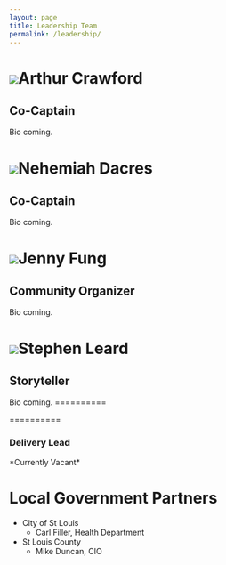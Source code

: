 ```yaml
---
layout: page
title: Leadership Team
permalink: /leadership/
---
```


<img class="profile placeholder" src="https://avatars0.githubusercontent.com/u/5983880">Arthur Crawford  
==========  
<h2>Co-Captain</h2>  
Bio coming.  
  
<img class="profile placeholder" src="https://avatars0.githubusercontent.com/u/5983880">Nehemiah Dacres  
==========  
<h2>Co-Captain</h2>  
Bio coming.  
  
<img class="profile placeholder" src="https://avatars0.githubusercontent.com/u/5983880">Jenny Fung  
==========  
<h2>Community Organizer</h2>  
Bio coming.  
  
<img class="profile placeholder" src="https://avatars0.githubusercontent.com/u/5983880">Stephen Leard  
==========  
<h2>Storyteller</h2>  
Bio coming.  
==========  
  
<!--<img class="profile placeholder" src="https://avatars0.githubusercontent.com/u/5983880">-->  
==========  
<h3>Delivery Lead</h3>  
*Currently Vacant*  
  
Local Government Partners  
==========  
* City of St Louis  
  - Carl Filler, Health Department  
* St Louis County  
  - Mike Duncan, CIO  
